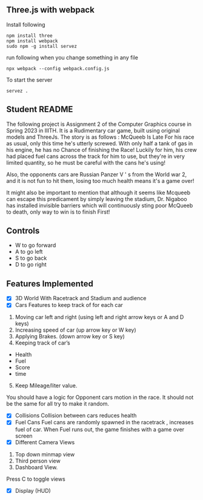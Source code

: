 ## Three.js with webpack

Install following

```
npm install three
npm install webpack
sudo npm -g install servez
```

run following when you change something in any file

```
npx webpack --config webpack.config.js

```
To start the server

```
servez .
```



## Student README
The following project is Assignment 2 of the Computer Graphics course in Spring 2023 in IIITH.
It is a Rudimentary car game, built using original models and ThreeJs.
The story is as follows :
McQueeb Is Late For his race as usual, only this time he's utterly screwed. With only half a tank of gas in his engine, he has no Chance of finishing the Race! Luckily for him, his crew had placed fuel cans across the track for him to use, but they're in very limited quantity, so he must be careful with the cans he's using!

Also, the opponents cars are Russian Panzer V ' s from the World war 2, and it is not fun to hit them, losing too much health means it's a game over!

It might also be important to mention that although it seems like Mcqueeb can escape this predicament by simply leaving the stadium, Dr. Nigaboo has installed invisible barriers which will continuously sting poor McQueeb to death, only way to win is to finish First!

## Controls
- W to go forward
- A to go left
- S to go back
- D to go right

## Features Implemented

- [x] 3D World 
With Racetrack and Stadium and audience 
- [x] Cars
Features to keep track of for each car
1. Moving car left and right (using left and right arrow keys or A and D keys)
2. Increasing speed of car (up arrow key or W key)
3. Applying Brakes. (down arrow key or S
key)
4. Keeping track of car’s
- Health
- Fuel
- Score
- time
5. Keep Mileage/liter value.

You should have a logic for Opponent cars motion in the race. It should not be
the same for all try to make it random.
- [x] Collisions
Collision between cars reduces health
- [x] Fuel Cans
Fuel cans are randomly spawned in the racetrack , increases fuel of car. When Fuel runs out, the game finishes with a game over screen
- [x] Different Camera Views
1. Top down minmap view
2. Third person view
3. Dashboard View.

Press C to toggle views
- [x] Display (HUD)


